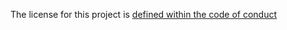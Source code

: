 The license for this project is [defined within the code of conduct](https://github.com/COVID19Tracking/code-of-conduct/blob/master/CODE-OF-CONDUCT.md)
